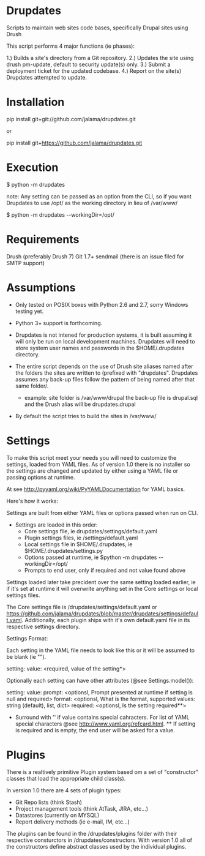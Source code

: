 Drupdates
===========
Scripts to maintain web sites code bases, specifically Drupal sites using Drush

This script performs 4 major functions (ie phases):

1.) Builds a site's directory from a Git repository.
2.) Updates the site using drush pm-update, default to security update(s) only.
3.) Submit a deployment ticket for the updated codebase.
4.) Report on the site(s) Drupdates attempted to update.

Installation
============
pip install git+git://github.com/jalama/drupdates.git

or

pip install git+https://github.com/jalama/drupdates.git

Execution
============

$ python -m drupdates

note: Any setting can be passed as an option from the CLI, so if you want
Drupdates to use /opt/ as the working directory in lieu of /var/www/

$ python -m drupdates --workingDir=/opt/

Requirements
============
Drush (preferably Drush 7)
Git 1.7+
sendmail (there is an issue filed for SMTP support)

Assumptions
===========

- Only tested on POSIX boxes with Python 2.6 and 2.7, sorry Windows testing yet.

- Python 3+ support is forthcoming.

- Drupdates is not intened for production systems, it is built assuming it
will only be run on local development machines.  Drupdates will need to store
system user names and passwords in the $HOME/.drupdates directory.

- The entire script depends on the use of Drush site aliases named after the
folders the sites are written to (prefixed with "drupdates".  Drupdates assumes
any back-up files follow the pattern of being named after that same
folder/<site alias>.
  - example: site folder is /var/www/drupal the back-up file is drupal.sql and
  the Drush alias will be drupdates.drupal

- By default the script tries to build the sites in /var/www/

Settings
===========

To make this script meet your needs you will need to customize the settings,
loaded from YAML files.  As of version 1.0 there is no installer so the settings
are changed and updated by either using a YAML file or passing options at
runtime.

At see http://pyyaml.org/wiki/PyYAMLDocumentation for YAML basics.

Here's how it works:

Settings are built from either YAML files or options passed when run on CLI.
- Settings are loaded in this order:
  - Core settings file, ie drupdates/settings/default.yaml
  - Plugin settings files, ie <plugin dir>/settings/default.yaml
  - Local settings file in $HOME/.drupdates, ie $HOME/.drupdates/settings.py
  - Options passed at runtime, ie $python -m drupdates --workingDir=/opt/
  - Prompts to end user, only if required and not value found above

Settings loaded later take precident over the same setting loaded earlier,
ie if it's set at runtime it will overwrite anything set in the Core settings
or local settings files.

The Core settings file is <module dir>/drupdates/settings/default.yaml or
https://github.com/jalama/drupdates/blob/master/drupdates/settings/default.yaml.
Additionally, each plugin ships with it's own default.yaml file in its
respective settings directory.

Settings Format:

Each setting in the YAML file needs to look like this or it will be assumed
to be blank (ie "").  <notes on what each line means for clarities sake>

setting:  <the name of the setting>
  value: <required, value of the setting*>

Optionally each setting can have other attributes (@see Settings.model()):

setting:
  value:
  prompt: <optionsl, Prompt presented at runtime if setting is null and required>
  format: <optionsl, What is the format, supported values: string (default), list, dict>
  required: <optionsl, Is the setting required**>

* Surround with '' if value contains special cahracters.  For list of YAML
special characters @see http://www.yaml.org/refcard.html.
** If setting is required and is empty, the end user will be asked for a value.

Plugins
===========

There is a realtively primitive Plugin system based om a set of "constructor"
classes that load the appropriate child class(s).

In version 1.0 there are 4 sets of plugin types:

- Git Repo lists (think Stash)
- Project management tools (think AtTask, JIRA, etc...)
- Datastores (currently on MYSQL)
- Report delivery methods (ie e-mail, IM, etc...)

The plugins can be found in the <module dir>/drupdates/plugins folder with their
respective consturctors in <module dir>/drupdates/constructors.  With version
1.0 all of the constructors define abstract classes used by the individual
plugins.

